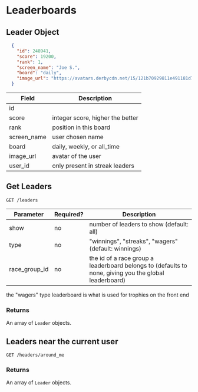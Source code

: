 # Leaderboards

## Leader Object

```json
  {
    "id": 248941,
    "score": 19200,
    "rank": 1,
    "screen_name": "Joe S.",
    "board": "daily",
    "image_url": "https://avatars.derbycdn.net/15/121b70929811e491181d7fc65910e6.jpg"
  }
```

Field | Description
--------- | -----------
id |
score | integer score, higher the better
rank | position in this board
screen_name | user chosen name
board | daily, weekly, or all_time
image_url | avatar of the user
user_id | only present in streak leaders

## Get Leaders

`GET /leaders`

Parameter | Required? | Description
--------- | --------- | -----------
show | no | number of leaders to show (default: all)
type | no | "winnings", "streaks", "wagers" (default: winnings)
race_group_id | no | the id of a race group a leaderboard belongs to (defaults to none, giving you the global leaderboard)

<aside class="notice">
  the "wagers" type leaderboard is what is used for trophies on the front end
</aside>

### Returns

An array of `Leader` objects.

## Leaders near the current user

`GET /headers/around_me`

### Returns

An array of `Leader` objects.
